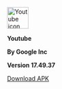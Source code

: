 <!-- Start of Maintenance Code -->

<!--
![Maintenance](https://image.opencart.com/cache/5abf1dea704be-resize-710x380.jpg)

**The YouTube page is currently unavailable due to page maintenance in order to improve this page**

**Estimate time until over: Sat 24th - Mon 26th**
-->

<!-- End of Maintenance Code -->



<!-- Start of Page Code -->

<img crossorigin="anonymous" src="https://image.winudf.com/v2/image1/Y29tLmdvb2dsZS5hbmRyb2lkLnlvdXR1YmVfaWNvbl8xNTU1MTE3NTQ3XzA5NA/icon.png?w=140&fakeurl=1" class="svg" alt="Youtube icon" width="50" height="50">

**Youtube**

**By Google Inc**

**Version 17.49.37**

<a href="https://d.apkpure.com/b/APK/com.google.android.youtube?version=latest">Download APK</a>

<!-- End of Page Code -->
